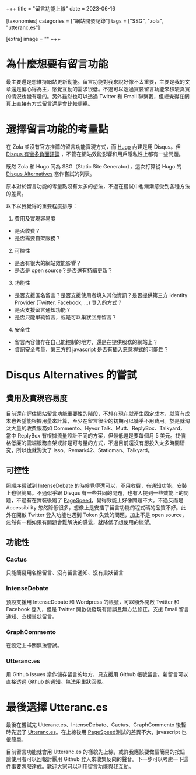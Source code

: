 +++
title = "留言功能上線"
date = 2023-06-16

[taxonomies]
categories = ["網站開發記錄"]
tags = ["SSG", "zola", "utteranc.es"]

[extra]
image = ""
+++

# 為什麼想要有留言功能

最主要還是想維持網站更新動能。留言功能對我來說好像不太重要，主要是我的文章還是偏心得為主，感覺互動的需求很低。不過可以透過實裝留言功能來檢驗真實的情況也蠻有趣的。另外雖然也可以透過 Twitter 和 Email 聯繫我，但總覺得在網頁上直接有方式留言還是會比較順暢。

# 選擇留言功能的考量點

在 Zola 並沒有官方推薦的留言功能實現方式，而 [Hugo](https://gohugo.io/content-management/comments/) 內建是用 Disqus。但 [Disqus 有蠻多負面評論](https://fatfrogmedia.com/delete-disqus-comments-wordpress/) ，不管在網站效能影響和用戶隱私性上都有一些問題。

既然 Zola 和 Hugo 同為 SSG（Static Site Generator），這次打算從 Hugo 的 [Disqus Alternatives](https://gohugo.io/content-management/comments/#alternatives) 當作嘗試的列表。

原本對於留言功能的考量點沒有太多的想法，不過在嘗試中也漸漸感受到各種方法的差異。

以下以我覺得的重要程度排序：

1. 費用及實現容易度
  - 是否收費？
  - 是否需要自架服務？
2. 可控性
  - 是否有很大的網站效能影響？
  - 是否是 open source？是否還有持續更新？
3. 功能性
  - 是否支援匿名留言？是否支援使用者填入其他資訊？是否提供第三方 Identity Provider (Twitter, Facebook, ...) 登入的方式？
  - 是否支援留言通知功能？
  - 是否只能單純留言，或是可以巢狀回應留言？
4. 安全性
  - 留言內容儲存在自己能控制的地方，還是在提供服務的網站上？
  - 資訊安全考量，第三方的 javascript 是否有插入惡意程式的可能性？

# Disqus Alternatives 的嘗試

## 費用及實現容易度

目前還在評估網站留言功能重要性的階段，不想在現在就產生固定成本，就算有成本也希望能根據用量來計算，至少在留言很少的初期可以幾乎不用費用。於是就淘汰大量的收費服務如 Commento、Hyvor Talk、Mutt、ReplyBox、Talkyard，當中 ReplyBox 有根據流量設計不同的方案，但最低還是要每個月 5 美元。找價格低廉的雲端服務自架或許是可考量的方式，不過目前還沒有想投入太多時間研究，所以也就淘汰了 Isso、Remark42、Staticman、Talkyard。

## 可控性

照順序嘗試到 IntenseDebate 的時候覺得還可以，不用收費，有通知功能，安裝上也很簡易。不過似乎跟 Disqus 有一些共同的問題，也有人提到一些效能上的問題，不過有在實裝後跑了 [PageSpeed](https://pagespeed.web.dev/analysis/https-blog-mickzh-com-reading-notes-the-book-of-joy/q60v9g9oe4?form_factor=mobile)，覺得效能上好像問題不大。不過反而是 Accessibility 忽然降低很多，想像上是安插了留言功能的程式碼的品質不好。此外在開啟 Twitter 登入功能也遇到 Token 失效的問題，加上不是 open source，忽然有一種如果有問題會難解決的感覺，就降低了想使用的慾望。

## 功能性

### Cactus
只能簡易用名稱留言、沒有留言通知、沒有巢狀留言

### IntenseDebate
預設支援用 IntenseDebate 和 Wordpress 的帳號，可以額外開啟 Twitter 和 Facebook 登入，但是 Twitter 開啟後發現有錯誤且無方法修正。支援 Email 留言通知、支援巢狀留言。

### GraphCommento
在設定上卡關無法嘗試。

### Utteranc.es
用 Github Issues 當作儲存留言的地方，只支援用 Github 帳號留言。新留言可以直接透過 Github 的通知。無法用巢狀回覆。

# 最後選擇 Utteranc.es

最後在嘗試完 Utteranc.es、IntenseDebate、Cactus、GraphCommento 後暫時先選了 [Utteranc.es](https://utteranc.es/)。在上線後用 [PageSpeed](https://pagespeed.web.dev/analysis/https-blog-mickzh-com-reading-notes-the-book-of-joy/5xw6sf5fbk?form_factor=mobile)測試的差異不大，javascript 也很簡單。

目前留言功能就會用 Utteranc.es 的樣貌先上線，或許我應該要做個簡易的按鈕讓使用者可以回報討厭用 Github 登入來收集反向的聲音。下一步可以考慮一下這件事要怎麼達成。歡迎大家可以利用留言功能與我互動。

